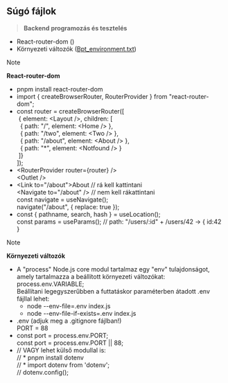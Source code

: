 ## Súgó fájlok

> **Backend programozás és tesztelés**

- React-router-dom ()
- Környezeti változók ([Bpt_environment.txt](https://barsonyj.github.io/help/bpt/Bpt_environment.txt))

> [!NOTE]
> **React-router-dom**

* pnpm install react-router-dom
* import { createBrowserRouter, RouterProvider } from "react-router-dom";
* const router = createBrowserRouter([  
  &nbsp;{ element: &lt;Layout />, children: [  
  &nbsp;&nbsp;{ path: "/", element: &lt;Home /> },  
  &nbsp;&nbsp;{ path: "/two", element: &lt;Two /> },  
  &nbsp;&nbsp;{ path: "/about", element: &lt;About /> },  
  &nbsp;&nbsp;{ path: "*", element: &lt;Notfound /> }  
  &nbsp;]}  
  ]);  
* &lt;RouterProvider router={router} />  
  &lt;Outlet />
* &lt;Link to="/about">About</Link> // rá kell kattintani  
  &lt;Navigate to="/about" /> // nem kell rákattintani  
  const navigate = useNavigate();  
  navigate("/about", { replace: true });  
* const { pathname, search, hash } = useLocation();  
  const params = useParams(); // path: "/users/:id" + /users/42 -> { id:42 }

> [!NOTE]
> **Környezeti változók**

* A "process" Node.js core modul tartalmaz egy "env" tulajdonságot,  
  amely tartalmazza a beállított környezeti változókat: process.env.VARIABLE;  
  Beállítani legegyszerűbben a futtatáskor paraméterben átadott .env fájllal lehet:  
  - node --env-file=.env index.js  
  - node --env-file-if-exists=.env index.js  
* .env (adjuk meg a .gitignore fájlban!)  
  PORT = 88
* const port = process.env.PORT;  
  const port = process.env.PORT || 88;
* // VAGY lehet külső modullal is:  
  // * pnpm install dotenv  
  // * import dotenv from 'dotenv';  
  //   dotenv.config();
